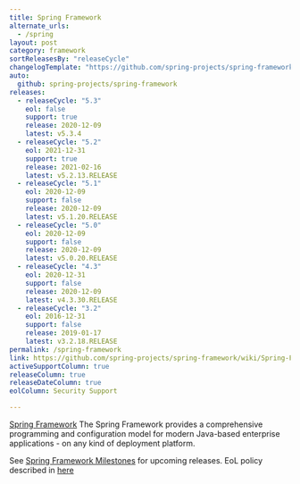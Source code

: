 ```yaml
---
title: Spring Framework
alternate_urls:
  - /spring
layout: post
category: framework
sortReleasesBy: "releaseCycle"
changelogTemplate: "https://github.com/spring-projects/spring-framework/releases/tag/__LATEST__"
auto:
  github: spring-projects/spring-framework
releases:
  - releaseCycle: "5.3"
    eol: false
    support: true
    release: 2020-12-09
    latest: v5.3.4
  - releaseCycle: "5.2"
    eol: 2021-12-31
    support: true
    release: 2021-02-16
    latest: v5.2.13.RELEASE
  - releaseCycle: "5.1"
    eol: 2020-12-09
    support: false
    release: 2020-12-09
    latest: v5.1.20.RELEASE
  - releaseCycle: "5.0"
    eol: 2020-12-09
    support: false
    release: 2020-12-09
    latest: v5.0.20.RELEASE
  - releaseCycle: "4.3"
    eol: 2020-12-31
    support: false
    release: 2020-12-09
    latest: v4.3.30.RELEASE
  - releaseCycle: "3.2"
    eol: 2016-12-31
    support: false
    release: 2019-01-17
    latest: v3.2.18.RELEASE
permalink: /spring-framework
link: https://github.com/spring-projects/spring-framework/wiki/Spring-Framework-Versions
activeSupportColumn: true
releaseColumn: true
releaseDateColumn: true
eolColumn: Security Support

---
```

[Spring Framework](https://spring.io/projects/spring-framework) The Spring Framework provides a comprehensive programming and configuration model for modern Java-based enterprise applications - on any kind of deployment platform.

See [Spring Framework Milestones](https://github.com/spring-projects/spring-framework/milestones) for upcoming releases. EoL policy described in [here](https://github.com/spring-projects/spring-framework/wiki/Spring-Framework-Versions)
